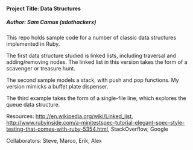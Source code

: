 <h4>Project Title: Data Structures</h4>
<h5>Author: Sam Camus (xdothackerx) </h5>

This repo holds sample code for a number of classic data structures implemented in Ruby.

The first data structure studied is linked lists, including traversal and adding/removing nodes. The linked list in this version takes the form of a scavenger or treasure hunt.

The second sample models a stack, with push and pop functions. My version mimicks a buffet plate dispenser.

The third example takes the form of a single-file line, which explores the queue data structure.

Resources: http://en.wikipedia.org/wiki/Linked_list, http://www.rubyinside.com/a-minitestspec-tutorial-elegant-spec-style-testing-that-comes-with-ruby-5354.html, StackOverflow, Google

Collaborators: Steve, Marco, Erik, Alex
